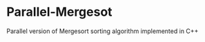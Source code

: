 Parallel-Mergesot
=================

Parallel version of Mergesort sorting algorithm implemented in C++
